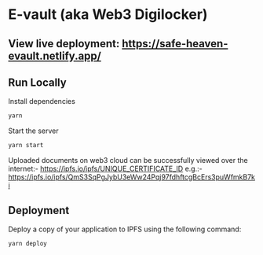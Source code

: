 # E-vault (aka Web3 Digilocker)
## View live deployment: https://safe-heaven-evault.netlify.app/

## Run Locally

Install dependencies

```bash
yarn
```

Start the server

```bash
yarn start
```
Uploaded documents on web3 cloud can be successfully viewed over the internet:- https://ipfs.io/ipfs/UNIQUE_CERTIFICATE_ID
e.g.:- https://ipfs.io/ipfs/QmS3SqPgJybU3eWw24Pqj97fdhftcgBcErs3puWfmkB7ki

## Deployment

Deploy a copy of your application to IPFS using the following command:

```bash
yarn deploy
```
